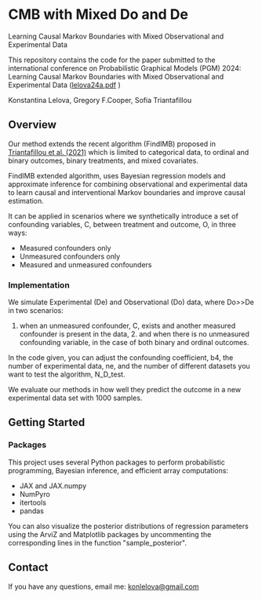 # CMB with Mixed Do and De

Learning Causal Markov Boundaries with Mixed Observational and Experimental Data

This repository contains the code for the paper submitted to the international conference on Probabilistic Graphical Models (PGM) 2024:
Learning Causal Markov Boundaries with Mixed Observational and Experimental Data ([lelova24a.pdf](https://proceedings.mlr.press/v246/lelova24a.html) )

Konstantina Lelova, Gregory F.Cooper, Sofia Triantafillou

## Overview
Our method extends the recent algorithm (FindIMB) proposed in [Triantafillou et al. (2021)](https://proceedings.mlr.press/v161/triantafillou21a.html) which is limited to categorical data, to ordinal and binary outcomes, binary treatments, and mixed covariates. 

FindIMB extended algorithm, uses Bayesian regression models and approximate inference for combining observational and experimental data to learn causal and interventional Markov boundaries and improve causal estimation. 

It can be applied in scenarios where we synthetically introduce a set of confounding variables, C, between treatment and outcome, O, in three ways:

* Measured confounders only
* Unmeasured confounders only
* Measured and unmeasured confounders

### Implementation

We simulate Experimental (De) and Observational (Do) data, where Do>>De in two scenarios: 

1. when an unmeasured confounder, C, exists and another measured confounder is present in the data, 2. and when there is no unmeasured confounding variable, in the case of both binary and ordinal outcomes.

In the code given, you can adjust the confounding coefficient, b4, the number of experimental data, ne, and the number of different datasets you want to test the algorithm, N_D_test.

We evaluate our methods in how well they predict the outcome in a new experimental data set with 1000 samples.

## Getting Started
### Packages
This project uses several Python packages to perform probabilistic programming, Bayesian inference, and efficient array computations:

* JAX and JAX.numpy
* NumPyro
* itertools
* pandas

You can also visualize the posterior distributions of regression parameters using the ArviZ and Matplotlib packages by uncommenting the corresponding lines in the function "sample_posterior".
  
## Contact
If you have any questions, email me:  [konlelova@gmail.com](mailto:konlelova@gmail.com) 
